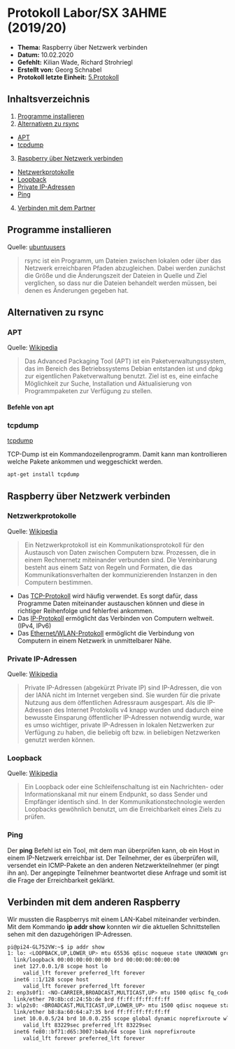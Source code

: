 # Protokoll Labor/SX 3AHME (2019/20)

* **Thema:** Raspberry über Netzwerk verbinden
* **Datum:** 10.02.2020
* **Gefehlt:** Kilian Wade, Richard Strohriegl
* **Erstellt von:** Georg Schnabel
* **Protokoll letzte Einheit:** [5.Protokoll](protokoll_2020-02-03_snagem17.md)

## Inhaltsverzeichnis
1. [Programme installieren](#programme-installieren)
2.  [Alternativen zu rsync](#alternativen-zu-rsync)
  * [APT](https://de.wikipedia.org/wiki/Advanced_Packaging_Tool)
  * [tcpdump](https://wiki.ubuntuusers.de/tcpdump/)
3. [Raspberry über Netzwerk verbinden](#raspberry-über-netzwerk-verbinden)
  * [Netzwerkprotokolle](https://de.wikipedia.org/wiki/Netzwerkprotokoll)
  * [Loopback](https://de.wikipedia.org/wiki/Loopback)
  * [Private IP-Adressen](https://de.wikipedia.org/wiki/Private_IP-Adresse)
  * [Ping](https://de.wikipedia.org/wiki/Ping_(Datenübertragung))
4. [Verbinden mit dem Partner](#verbinden-mit-dem-partner)
  
 ## Programme installieren
 
 Quelle: [ubuntuusers](https://wiki.ubuntuusers.de/rsync/)
> rsync ist ein Programm, um Dateien zwischen lokalen oder über das Netzwerk erreichbaren Pfaden abzugleichen. Dabei werden zunächst die Größe und die Änderungszeit der Dateien in Quelle und Ziel verglichen, so dass nur die Dateien behandelt werden müssen, bei denen es Änderungen gegeben hat.
 
## Alternativen zu rsync
### APT
Quelle: [Wikipedia](https://de.wikipedia.org/wiki/Advanced_Packaging_Tool)
> Das Advanced Packaging Tool (APT) ist ein Paketverwaltungssystem, das im Bereich des Betriebssystems Debian entstanden ist und dpkg zur eigentlichen Paketverwaltung benutzt. Ziel ist es, eine einfache Möglichkeit zur Suche, Installation und Aktualisierung von Programmpaketen zur Verfügung zu stellen.

#### Befehle von apt


### tcpdump

[tcpdump](https://wiki.ubuntuusers.de/tcpdump/)

TCP-Dump ist ein Kommandozeilenprogramm. Damit kann man kontrollieren welche Pakete ankommen und weggeschickt werden.
```
apt-get install tcpdump
```

  ## Raspberry über Netzwerk verbinden
  
  ### Netzwerkprotokolle
  Quelle: [Wikipedia](https://de.wikipedia.org/wiki/Netzwerkprotokoll)
  > Ein Netzwerkprotokoll ist ein Kommunikationsprotokoll für den Austausch von Daten zwischen Computern bzw. Prozessen, die in einem Rechnernetz miteinander verbunden sind. Die Vereinbarung besteht aus einem Satz von Regeln und Formaten, die das Kommunikationsverhalten der kommunizierenden Instanzen in den Computern bestimmen. 
  
  * Das [TCP-Protokoll](https://de.wikipedia.org/wiki/Transmission_Control_Protocol) wird häufig verwendet. Es sorgt dafür, dass Programme Daten miteinander austauschen können und diese in richtiger Reihenfolge und fehlerfrei ankommen. 
  * Das [IP-Protokoll](https://de.wikipedia.org/wiki/Internet_Protocol) ermöglicht das Verbinden von Computern weltweit.(IPv4, IPv6)
  * Das [Ethernet/WLAN-Protokoll](https://de.wikipedia.org/wiki/Ethernet) ermöglicht die Verbindung von Computern in einem Netzwerk in unmittelbarer Nähe.
  
   ### Private IP-Adressen
 Quelle: [Wikipedia](https://de.wikipedia.org/wiki/Private_IP-Adresse)
 > Private IP-Adressen (abgekürzt Private IP) sind IP-Adressen, die von der IANA nicht im Internet vergeben sind. Sie wurden für die private Nutzung aus dem öffentlichen Adressraum ausgespart. Als die IP-Adressen des Internet Protokolls v4 knapp wurden und dadurch eine bewusste Einsparung öffentlicher IP-Adressen notwendig wurde, war es umso wichtiger, private IP-Adressen in lokalen Netzwerken zur Verfügung zu haben, die beliebig oft bzw. in beliebigen Netzwerken genutzt werden können.
  
  ### Loopback
  Quelle: [Wikipedia](https://de.wikipedia.org/wiki/Loopback)
  > Ein Loopback oder eine Schleifenschaltung ist ein Nachrichten- oder Informationskanal mit nur einem Endpunkt, so dass Sender und Empfänger identisch sind. 
In der Kommunikationstechnologie werden Loopbacks gewöhnlich benutzt, um die Erreichbarkeit eines Ziels zu prüfen.

 ### Ping
 Der **ping** Befehl ist ein Tool, mit dem man überprüfen kann, ob ein Host in einem IP-Netzwerk erreichbar ist. Der Teilnehmer, der es überprüfen will,  versendet ein ICMP-Pakete an den anderen Netzwerkteilnehmer (er pingt ihn an). Der angepingte Teilnehmer beantwortet diese Anfrage und somit ist die Frage der Erreichbarkeit geklärkt.
 
 ## Verbinden mit dem anderen Raspberry
 Wir mussten die Raspberrys mit einem LAN-Kabel miteinander verbinden. Mit dem Kommando **ip addr show** konnten wir die aktuellen Schnittstellen sehen mit den dazugehörigen IP-Adressen.
  ```bash
 pi@pi24-GL752VW:~$ ip addr show
1: lo: <LOOPBACK,UP,LOWER_UP> mtu 65536 qdisc noqueue state UNKNOWN group default qlen 1000
    link/loopback 00:00:00:00:00:00 brd 00:00:00:00:00:00
    inet 127.0.0.1/8 scope host lo
       valid_lft forever preferred_lft forever
    inet6 ::1/128 scope host 
       valid_lft forever preferred_lft forever
2: enp3s0f1: <NO-CARRIER,BROADCAST,MULTICAST,UP> mtu 1500 qdisc fq_codel state DOWN group default qlen 1000
    link/ether 70:8b:cd:24:5b:de brd ff:ff:ff:ff:ff:ff
3: wlp2s0: <BROADCAST,MULTICAST,UP,LOWER_UP> mtu 1500 qdisc noqueue state UP group default qlen 1000
    link/ether b8:8a:60:64:a7:35 brd ff:ff:ff:ff:ff:ff
    inet 10.0.0.5/24 brd 10.0.0.255 scope global dynamic noprefixroute wlp2s0
       valid_lft 83229sec preferred_lft 83229sec
    inet6 fe80::bf71:d65:3007:b4ab/64 scope link noprefixroute 
       valid_lft forever preferred_lft forever
```

